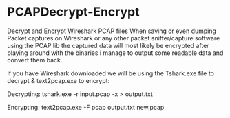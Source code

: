 # PCAPDecrypt-Encrypt
Decrypt and Encrypt Wireshark PCAP files
When saving or even dumping Packet captures on Wireshark or any other packet sniffer/capture software using the PCAP lib the captured data will most likely be encrypted after playing around with the binaries i manage to output some readable data and convert them back.

If you have Wireshark downloaded we will be using the Tshark.exe file to decrypt & text2pcap.exe to encrypt:


Decrypting:
tshark.exe -r input.pcap -x > output.txt


Encrypting:
text2pcap.exe -F pcap output.txt new.pcap
